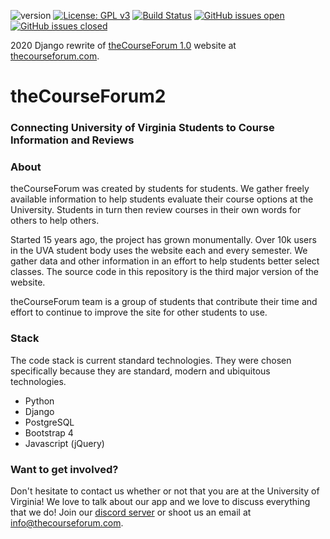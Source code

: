 ![version](https://img.shields.io/badge/version-1.0.0-blue.svg) [![License: GPL v3](https://img.shields.io/badge/License-GPLv3-blue.svg)](https://www.gnu.org/licenses/gpl-3.0)
[![Build Status](https://travis-ci.com/thecourseforum/theCourseForum2.svg?branch=master)](https://travis-ci.com/thecourseforum/theCourseForum2) [![GitHub issues open](https://img.shields.io/github/issues/thecourseforum/theCourseForum2.svg?maxAge=2592000)]() [![GitHub issues closed](https://img.shields.io/github/issues-closed-raw/thecourseforum/theCourseForum2.svg?maxAge=2592000)]()

2020 Django rewrite of [theCourseForum 1.0](https://github.com/thecourseforum/theCourseForum) website at [thecourseforum.com](https://thecourseforum.com/).
 
# theCourseForum2

### Connecting University of Virginia Students to Course Information and Reviews


### About
theCourseForum was created by students for students. We gather freely available information to help students evaluate their course options at the University. Students in turn then review courses in their own words for others to help others.

Started 15 years ago, the project has grown monumentally. Over 10k users in the UVA student body uses the website each and every semester. We gather data and other information in an effort to help students better select classes. The source code in this repository is the third major version of the website.

theCourseForum team is a group of students that contribute their time and effort to continue to improve the site for other students to use.

### Stack
The code stack is current standard technologies. They were chosen specifically because they are standard, modern and ubiquitous technologies.

- Python
- Django
- PostgreSQL
- Bootstrap 4
- Javascript (jQuery)

### Want to get involved?
Don't hesitate to contact us whether or not that you are at the University of Virginia! We love to talk about our app and we love to discuss everything that we do! Join our [discord server](https://discord.com/invite/tAjzH7eyvW) or shoot us an email at info@thecourseforum.com.
